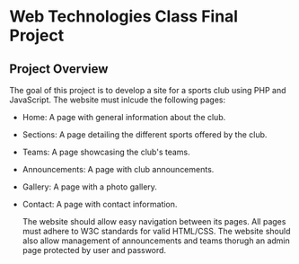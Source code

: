 # Web Technologies Class Final Project

## Project Overview

The goal of this project is to develop a site for a sports club using PHP and JavaScript. 
The website must inlcude the following pages:
- Home: A page with general information about the club.
- Sections: A page detailing the different sports offered by the club.
- Teams: A page showcasing the club's teams.
- Announcements: A page with club announcements.
- Gallery: A page with a photo gallery.
- Contact: A page with contact information. 

  The website should allow easy navigation between its pages. All pages must adhere to W3C standards for valid HTML/CSS.
  The website should also allow management of announcements and teams thorugh an admin page protected by user and password.
